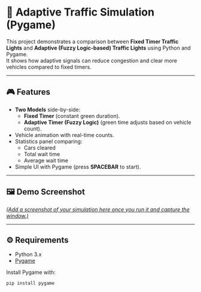 # 🚦 Adaptive Traffic Simulation (Pygame)

This project demonstrates a comparison between **Fixed Timer Traffic Lights** and **Adaptive (Fuzzy Logic-based) Traffic Lights** using Python and Pygame.  
It shows how adaptive signals can reduce congestion and clear more vehicles compared to fixed timers.

---

## 🎮 Features
- **Two Models** side-by-side:
  - **Fixed Timer** (constant green duration).
  - **Adaptive Timer (Fuzzy Logic)** (green time adjusts based on vehicle count).
- Vehicle animation with real-time counts.
- Statistics panel comparing:
  - Cars cleared
  - Total wait time
  - Average wait time
- Simple UI with Pygame (press **SPACEBAR** to start).

---

## 🖼️ Demo Screenshot
[*(Add a screenshot of your simulation here once you run it and capture the window.)*](https://github.com/Ankit1arora/Adaptive-traffic-control/blob/main/Screenshot%202025-09-05%20195956.png)

---

## ⚙️ Requirements
- Python 3.x
- [Pygame](https://www.pygame.org/)  

Install Pygame with:
```bash
pip install pygame
